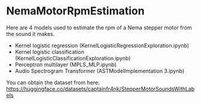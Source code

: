 # NemaMotorRpmEstimation
Here are 4 models used to estimate the rpm of a Nema stepper motor from the sound it makes.
- Kernel logistic regression (KernelLogisticRegressionExploration.ipynb)
- Kernel logistic classification (KernelLogisticClassificationExploration.ipynb)
- Perceptron multilayer (MPLS_MLP.ipynb)
- Audio Spectrogram Transformer (ASTModelImplementation 3.ipynb)


You can obtain the dataset from here: 
https://huggingface.co/datasets/captainfr4nk/StepperMotorSoundsWithLabels
